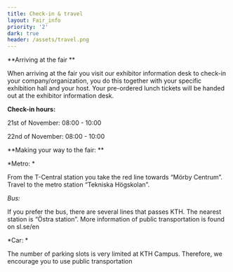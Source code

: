 ```yaml
---
title: Check-in & travel
layout: Fair_info
priority: '2'
dark: true
header: /assets/travel.png
---
```

**Arriving at the fair **

When arriving at the fair you visit our exhibitor information desk to check-in your company/organization, you do this together with your specific exhibition hall and your host. Your pre-ordered lunch tickets will be handed out at the exhibitor information desk.

**Check-in hours:**

21st of November: 08:00 - 10:00

22nd of November: 08:00 - 10:00

**Making your way to the fair: **

*Metro: *

From the T-Central station you take the red line towards “Mörby Centrum”. Travel to the metro station “Tekniska Högskolan”.

*Bus:*

If you prefer the bus, there are several lines that passes KTH. The nearest station is “Östra station”. More information of public transportation is found on sl.se/en

*Car: *

The number of parking slots is very limited at KTH Campus. Therefore, we encourage you to use public transportation
